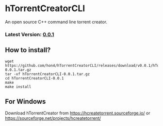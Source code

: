 # hTorrentCreatorCLI
An open source C++ command line torrent creator.

### Latest Version: <ins>0.0.1</ins>

## How to install?
```
wget https://github.com/hon4/hTorrentCreatorCLI/releases/download/v0.0.1/hTorrentCreatorCLI-0.0.1.tar.gz
tar -xf hTorrentCreatorCLI-0.0.1.tar.gz
cd hTorrentCreatorCLI-0.0.1
make
make install
```

## For Windows
Download hTorrentCreator from
https://hcreatetorrent.sourceforge.io/
or
https://sourceforge.net/projects/hcreatetorrent/
